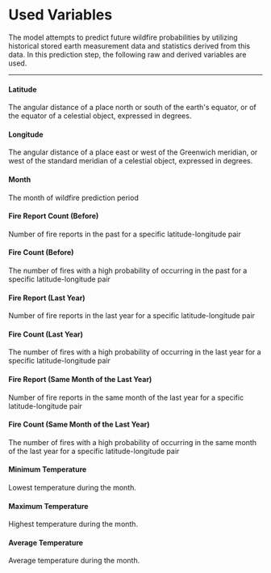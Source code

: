 # Used Variables

The model attempts to predict future wildfire probabilities by utilizing historical stored earth measurement data and statistics derived from this data. In this prediction step, the following raw and derived variables are used.

---

#### Latitude
The angular distance of a place north or south of the earth's equator, or of the equator of a celestial object, expressed in degrees.
#### Longitude
The angular distance of a place east or west of the Greenwich meridian, or west of the standard meridian of a celestial object, expressed in degrees.
#### Month
The month of wildfire prediction period
#### Fire Report Count (Before)
Number of fire reports in the past for a specific latitude-longitude pair
#### Fire Count (Before)
The number of fires with a high probability of occurring in the past for a specific latitude-longitude pair
#### Fire Report (Last Year)
Number of fire reports in the last year for a specific latitude-longitude pair
#### Fire Count (Last Year)
The number of fires with a high probability of occurring in the last year for a specific latitude-longitude pair
#### Fire Report (Same Month of the Last Year)
Number of fire reports in the same month of the last year for a specific latitude-longitude pair
#### Fire Count (Same Month of the Last Year)
The number of fires with a high probability of occurring in the same month of the last year for a specific latitude-longitude pair
#### Minimum Temperature
Lowest temperature during the month.
#### Maximum Temperature
Highest temperature during the month.
#### Average Temperature
Average temperature during the month.
